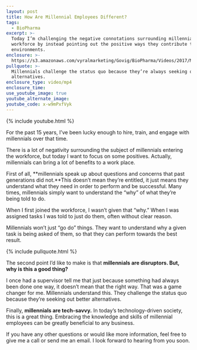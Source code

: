 ```yaml
---
layout: post
title: How Are Millennial Employees Different?
tags:
  - BioPharma
excerpt: >-
  Today I’m challenging the negative connotations surrounding millennials in the
  workforce by instead pointing out the positive ways they contribute to work
  environments.
enclosure: >-
  https://s3.amazonaws.com/vyralmarketing/Govig/BioPharma/Videos/2017/Misconceptions+About+Millennials.mp4
pullquote: >-
  Millennials challenge the status quo because they’re always seeking out better
  alternatives.
enclosure_type: video/mp4
enclosure_time:
use_youtube_image: true
youtube_alternate_image:
youtube_code: x-w9mPxfVyk
---
```



{% include youtube.html %}

For the past 15 years, I’ve been lucky enough to hire, train, and engage with millennials over that time.

There is a lot of negativity surrounding the subject of millennials entering the workforce, but today I want to focus on some positives. Actually, millennials can bring a lot of benefits to a work place.

First of all, **millennials speak up about questions and concerns that past generations did not.**This doesn’t mean they’re entitled, it just means they understand what they need in order to perform and be successful. Many times, millennials simply want to understand the “why” of what they’re being told to do.

When I first joined the workforce, I wasn’t given that “why.” When I was assigned tasks I was told to just do them, often without clear reason.

Millennials won’t just “go do” things. They want to understand why a given task is being asked of them, so that they can perform towards the best result.

{% include pullquote.html %}

The second point I’d like to make is that **millennials are disruptors. But, why is this a good thing?**

I once had a supervisor tell me that just because something had always been done one way, it doesn’t mean that the right way. That was a game changer for me. Millennials understand this. They challenge the status quo because they’re seeking out better alternatives.

Finally, **millennials are tech-savvy.** In today’s technology-driven society, this is a great thing. Embracing the knowledge and skills of millennial employees can be greatly beneficial to any business.

If you have any other questions or would like more information, feel free to give me a call or send me an email. I look forward to hearing from you soon.